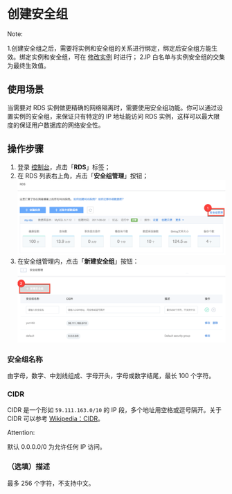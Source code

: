 # 创建安全组

<span>Note:</span><div class="alertContent">1.创建安全组之后，需要将实例和安全组的关系进行绑定，绑定后安全组方能生效。绑定实例和安全组，可在 [修改实例](../md.html#!平台服务/RDS/使用指南/实例/创建RDS实例.md) 时进行；
2.IP 白名单与实例安全组的交集为最终生效值。</div>

## 使用场景
当需要对 RDS 实例做更精确的网络隔离时，需要使用安全组功能。你可以通过设置实例的安全组，来保证只有特定的 IP 地址能访问 RDS 实例，这样可以最大限度的保证用户数据库的网络安全性。

## 操作步骤

1. 登录 [控制台](https://c.163.com/dashboard#/m/rds/)，点击「**RDS**」标签；
2. 在 RDS 列表右上角，点击「**安全组管理**」按钮；
![](../../image/使用指南-安全组管理.png)
3. 在安全组管理内，点击「**新建安全组**」按钮：
![](../../image/使用指南-安全组-新建安全组.png)

### 安全组名称
由字母，数字、中划线组成、字母开头，字母或数字结尾，最长 100 个字符。

### CIDR
CIDR 是一个形如 `59.111.163.0/10` 的 IP 段，多个地址用空格或逗号隔开。关于 CIDR 可以参考 [Wikipedia：CIDR](https://zh.wikipedia.org/wiki/%E6%97%A0%E7%B1%BB%E5%88%AB%E5%9F%9F%E9%97%B4%E8%B7%AF%E7%94%B1)。

<span>Attention:</span><div class="alertContent">默认 0.0.0.0/0 为允许任何 IP 访问。</div>

### （选填）描述
最多 256 个字符，不支持中文。

